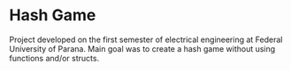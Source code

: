 # Hash Game
Project developed on the first semester of electrical engineering at Federal University of Parana.
Main goal was to create a hash game without using functions and/or structs.
